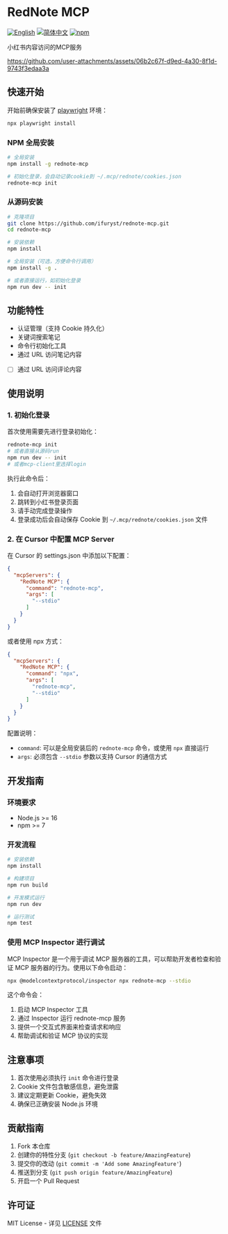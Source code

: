 # RedNote MCP

[![English](https://img.shields.io/badge/English-Click-yellow)](docs/README.en.md)
[![简体中文](https://img.shields.io/badge/简体中文-点击查看-orange)](README.md)
[![npm](https://img.shields.io/npm/v/rednote-mcp)](https://www.npmjs.com/package/rednote-mcp)

小红书内容访问的MCP服务

https://github.com/user-attachments/assets/06b2c67f-d9ed-4a30-8f1d-9743f3edaa3a

## 快速开始

开始前确保安装了 [playwright](https://github.com/microsoft/playwright) 环境：

```bash
npx playwright install
```

### NPM 全局安装

```bash
# 全局安装
npm install -g rednote-mcp

# 初始化登录，会自动记录cookie到 ~/.mcp/rednote/cookies.json
rednote-mcp init
```

### 从源码安装

```bash
# 克隆项目
git clone https://github.com/ifuryst/rednote-mcp.git
cd rednote-mcp

# 安装依赖
npm install

# 全局安装（可选，方便命令行调用）
npm install -g .

# 或者直接运行，如初始化登录
npm run dev -- init
```

## 功能特性

- 认证管理（支持 Cookie 持久化）
- 关键词搜索笔记
- 命令行初始化工具
- 通过 URL 访问笔记内容
- [ ] 通过 URL 访问评论内容

## 使用说明

### 1. 初始化登录

首次使用需要先进行登录初始化：

```bash
rednote-mcp init
# 或者直接从源码run
npm run dev -- init
# 或者mcp-client里选择login
```

执行此命令后：

1. 会自动打开浏览器窗口
2. 跳转到小红书登录页面
3. 请手动完成登录操作
4. 登录成功后会自动保存 Cookie 到 `~/.mcp/rednote/cookies.json` 文件

### 2. 在 Cursor 中配置 MCP Server

在 Cursor 的 settings.json 中添加以下配置：

```json
{
  "mcpServers": {
    "RedNote MCP": {
      "command": "rednote-mcp",
      "args": [
        "--stdio"
      ]
    }
  }
}
```

或者使用 npx 方式：

```json
{
  "mcpServers": {
    "RedNote MCP": {
      "command": "npx",
      "args": [
        "rednote-mcp",
        "--stdio"
      ]
    }
  }
}
```

配置说明：

- `command`: 可以是全局安装后的 `rednote-mcp` 命令，或使用 `npx` 直接运行
- `args`: 必须包含 `--stdio` 参数以支持 Cursor 的通信方式

## 开发指南

### 环境要求

- Node.js >= 16
- npm >= 7

### 开发流程

```bash
# 安装依赖
npm install

# 构建项目
npm run build

# 开发模式运行
npm run dev

# 运行测试
npm test
```

### 使用 MCP Inspector 进行调试

MCP Inspector 是一个用于调试 MCP 服务器的工具，可以帮助开发者检查和验证 MCP 服务器的行为。使用以下命令启动：

```bash
npx @modelcontextprotocol/inspector npx rednote-mcp --stdio
```

这个命令会：

1. 启动 MCP Inspector 工具
2. 通过 Inspector 运行 rednote-mcp 服务
3. 提供一个交互式界面来检查请求和响应
4. 帮助调试和验证 MCP 协议的实现

## 注意事项

1. 首次使用必须执行 `init` 命令进行登录
2. Cookie 文件包含敏感信息，避免泄露
3. 建议定期更新 Cookie，避免失效
4. 确保已正确安装 Node.js 环境

## 贡献指南

1. Fork 本仓库
2. 创建你的特性分支 (`git checkout -b feature/AmazingFeature`)
3. 提交你的改动 (`git commit -m 'Add some AmazingFeature'`)
4. 推送到分支 (`git push origin feature/AmazingFeature`)
5. 开启一个 Pull Request

## 许可证

MIT License - 详见 [LICENSE](LICENSE) 文件 
